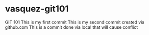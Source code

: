 # vasquez-git101
GIT 101
This is my first commit
This is my second commit created via github.com
This is a commit done via local that will cause conflict